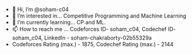 - 👋 Hi, I’m @soham-c04
- 👀 I’m interested in... Competitive Programming and Machine Learning
- 🌱 I’m currently learning... CP and ML.
- 📫 How to reach me ... Codeforces ID- soham_c04, Codechef ID- soham_c04, LinkedIn - soham-chakraborty-02b55329a
- Codeforces Rating (max.) - 1875, Codechef Rating (max.) - 2144

<!---
soham-c04/soham-c04 is a ✨ special ✨ repository because its `README.md` (this file) appears on your GitHub profile.
You can click the Preview link to take a look at your changes.
--->
